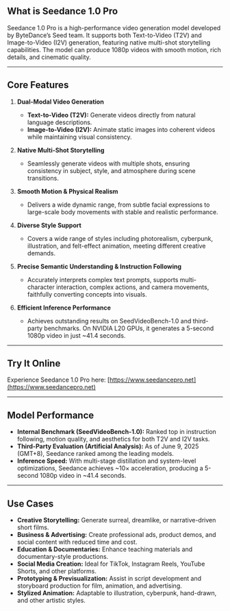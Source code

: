 ## What is Seedance 1.0 Pro

Seedance 1.0 Pro is a high-performance video generation model developed by ByteDance’s Seed team. It supports both Text-to-Video (T2V) and Image-to-Video (I2V) generation, featuring native multi-shot storytelling capabilities. The model can produce 1080p videos with smooth motion, rich details, and cinematic quality.

---

## Core Features

1. **Dual-Modal Video Generation**

   - **Text-to-Video (T2V):** Generate videos directly from natural language descriptions.
   - **Image-to-Video (I2V):** Animate static images into coherent videos while maintaining visual consistency.

2. **Native Multi-Shot Storytelling**

   - Seamlessly generate videos with multiple shots, ensuring consistency in subject, style, and atmosphere during scene transitions.

3. **Smooth Motion & Physical Realism**

   - Delivers a wide dynamic range, from subtle facial expressions to large-scale body movements with stable and realistic performance.

4. **Diverse Style Support**

   - Covers a wide range of styles including photorealism, cyberpunk, illustration, and felt-effect animation, meeting different creative demands.

5. **Precise Semantic Understanding & Instruction Following**

   - Accurately interprets complex text prompts, supports multi-character interaction, complex actions, and camera movements, faithfully converting concepts into visuals.

6. **Efficient Inference Performance**
   - Achieves outstanding results on SeedVideoBench-1.0 and third-party benchmarks. On NVIDIA L20 GPUs, it generates a 5-second 1080p video in just ~41.4 seconds.

---

## Try It Online

Experience Seedance 1.0 Pro here: [https://www.seedancepro.net](https://www.seedancepro.net)

---

## Model Performance

- **Internal Benchmark (SeedVideoBench-1.0):** Ranked top in instruction following, motion quality, and aesthetics for both T2V and I2V tasks.
- **Third-Party Evaluation (Artificial Analysis):** As of June 9, 2025 (GMT+8), Seedance ranked among the leading models.
- **Inference Speed:** With multi-stage distillation and system-level optimizations, Seedance achieves ~10× acceleration, producing a 5-second 1080p video in ~41.4 seconds.

---

## Use Cases

- **Creative Storytelling:** Generate surreal, dreamlike, or narrative-driven short films.
- **Business & Advertising:** Create professional ads, product demos, and social content with reduced time and cost.
- **Education & Documentaries:** Enhance teaching materials and documentary-style productions.
- **Social Media Creation:** Ideal for TikTok, Instagram Reels, YouTube Shorts, and other platforms.
- **Prototyping & Previsualization:** Assist in script development and storyboard production for film, animation, and advertising.
- **Stylized Animation:** Adaptable to illustration, cyberpunk, hand-drawn, and other artistic styles.
